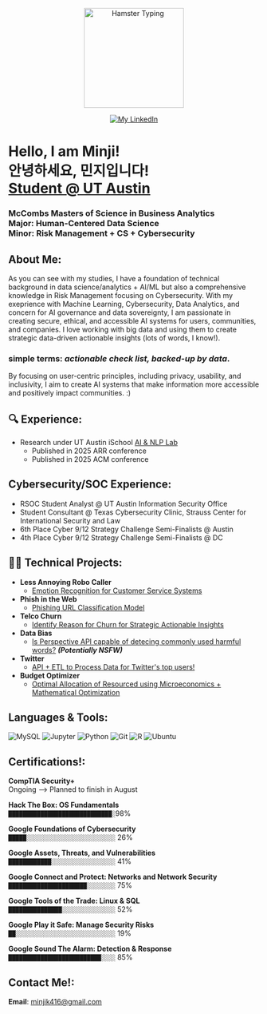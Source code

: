 <p align="center">
  <img
    src="https://media1.tenor.com/m/rvrT_f3avhEAAAAd/hamster-typing.gif"
    alt="Hamster Typing"
    width="200"
  />
</p>
<p align="center">
  <a href="https://linkedin.com/in/minjikimut" target="_blank" rel="noopener">
    <img
      src="https://img.shields.io/badge/LinkedIn-blue?logo=linkedin&logoColor=white&style=for-the-badge"
      alt="My LinkedIn"
    />
  </a>
</p>

<h1>Hello, I am Minji! <br/>안녕하세요, 민지입니다!<br/><a href="https://github.com/mk43275">Student @ UT Austin</a></h1>



<h3> McCombs Masters of Science in Business Analytics <br/>Major: Human-Centered Data Science<br/>Minor: Risk Management + CS + Cybersecurity</h3>

<h2> About Me:</h2>
As you can see with my studies, I have a foundation of technical background in data science/analytics + AI/ML but also a comprehensive knowledge in Risk Management focusing on Cybersecurity. With my exeprience with Machine Learning, Cybersecurity, Data Analytics, and concern for AI governance and data sovereignty, I am passionate in creating secure, ethical, and accessible AI systems for users, communities, and companies. I love working with big data and using them to create strategic data-driven actionable insights (lots of words, I know!).

### simple terms: *actionable check list, backed-up by data*. 


By focusing on user-centric principles, including privacy, usability, and inclusivity, I aim to create AI systems that make information more accessible and positively impact communities. :)

## 🔍 Experience:

- Research under UT Austin iSchool [AI & NLP Lab](https://arxiv.org/abs/2502.14780)
  - Published in 2025 ARR conference
  - Published in 2025 ACM conference

<h2>Cybersecurity/SOC Experience:</h2>

- RSOC Student Analyst @ UT Austin Information Security Office
- Student Consultant @ Texas Cybersecurity Clinic, Strauss Center for International Security and Law
- 6th Place Cyber 9/12 Strategy Challenge Semi-Finalists @ Austin
- 4th Place Cyber 9/12 Strategy Challenge Semi-Finalists @ DC 

<h2>👨‍💻 Technical Projects:</h2>

- <b>Less Annoying Robo Caller</b>
  - [Emotion Recognition for Customer Service Systems](https://github.com/mk43275/MR-JaL)
- <b>Phish in the Web</b>
  - [Phishing URL Classification Model](https://github.com/mk43275/Model-Minds) <b></b>
- <b>Telco Churn</b>
  - [Identify Reason for Churn for Strategic Actionable Insights](https://github.com/mk43275/I310D-Data-Detectives) <b></b>
- <b>Data Bias</b>
  - [Is Perspective API capable of detecing commonly used harmful words?](https://github.com/mk43275/Data-Bias) <b><i>(Potentially NSFW)</b></i>
- <b>Twitter</b>
  - [API + ETL to Process Data for Twitter's top users!](https://github.com/mk43275/Twitter-Analysis) <b></b>
- <b>Budget Optimizer</b>
  - [Optimal Allocation of Resourced using Microeconomics + Mathematical Optimization](https://github.com/mk43275/Budget-Optimizer) <b></b>
  
<h2>Languages & Tools:</h2>

![MySQL](https://img.shields.io/badge/MySQL-00758F?style=flat-square&logo=mysql&logoColor=white)
![Jupyter](https://img.shields.io/badge/Jupyter-F37626?style=flat-square&logo=jupyter&logoColor=white)
![Python](https://img.shields.io/badge/Python-3776AB?style=flat-square&logo=python&logoColor=white)
![Git](https://img.shields.io/badge/Git-F05032?style=flat-square&logo=git&logoColor=white)
![R](https://img.shields.io/badge/R-276DC3?style=flat-square&logo=r&logoColor=white)
![Ubuntu](https://img.shields.io/badge/Ubuntu-E95420?style=flat-square&logo=ubuntu&logoColor=white)


<h2> Certifications!:</h2>

**CompTIA Security+**  
Ongoing --> Planned to finish in August

**Hack The Box: OS Fundamentals**  
`█████████████████████████████░`98%

**Google Foundations of Cybersecurity**  
`█████░░░░░░░░░░░░░░░░░░░░░░░░░` 26%

**Google Assets, Threats, and Vulnerabilities**  
`████████████░░░░░░░░░░░░░░░░░░` 41%

**Google Connect and Protect: Networks and Network Security**  
`██████████████████████░░░░░░░░` 75%

**Google Tools of the Trade: Linux & SQL**  
`███████████████░░░░░░░░░░░░░░░` 52%

**Google Play it Safe: Manage Security Risks**  
`██░░░░░░░░░░░░░░░░░░░░░░░░░░░░` 19%

**Google Sound The Alarm: Detection & Response**  
`██████████████████████████░░░░` 85%

<h2>Contact Me!: </h2>

**Email**: minjik416@gmail.com

